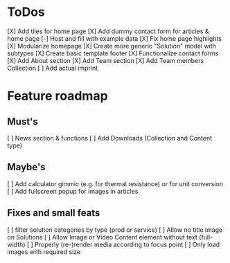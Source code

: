 # ToDos

[X] Add tiles for home page
[X] Add dummy contact form for articles & home page
[-] Host and fill with example data
[X] Fix home page highlights
[X] Modularize homepage
[X] Create more generic "Solution" model with subtypes
[X] Create basic template footer
[X] Functionalize contact forms
[X] Add About section
[X] Add Team section
[X] Add Team members Collection
[ ] Add actual imprint

# Feature roadmap

## Must's

[ ] News section & functions
[ ] Add Downloads (Collection and Content type)

## Maybe's

[ ] Add calculator gimmic (e.g. for thermal resistance) or for unit conversion
[ ] Add fullscreen popup for images in articles

## Fixes and small feats

[ ] filter solution categories by type (prod or service)
[ ] Allow no title image on Solutions
[ ] Allow Image or Video Content element without text (full-width)
[ ] Properly (re-)render media according to focus point
[ ] Only load images with required size